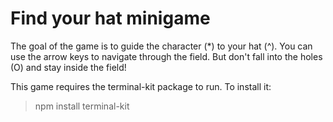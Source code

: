 # Find your hat minigame

The goal of the game is to guide the character (*) to your hat (^). You can use the arrow keys to navigate through the field. But don't fall into the holes (O) and stay inside the field!

This game requires the terminal-kit package to run. To install it:

>npm install terminal-kit
